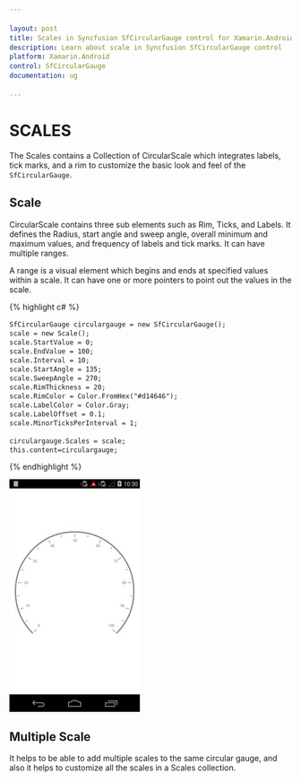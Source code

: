```yaml
---

layout: post
title: Scales in Syncfusion SfCircularGauge control for Xamarin.Android 
description: Learn about scale in Syncfusion SfCircularGauge control
platform: Xamarin.Android
control: SfCircularGauge
documentation: ug

---
```


# SCALES

The Scales contains a Collection of CircularScale which integrates labels, tick marks, and a rim to customize the basic look and feel of the `SfCircularGauge`.

## Scale

CircularScale contains three sub elements such as Rim, Ticks, and Labels. It defines the Radius, start angle and sweep angle, overall minimum and maximum values, and frequency of labels and tick marks. It can have multiple ranges. 

A range is a visual element which begins and ends at specified values within a scale. It can have one or more pointers to point out the values in the scale.


{% highlight c# %}

    SfCircularGauge circulargauge = new SfCircularGauge();
    scale = new Scale();
    scale.StartValue = 0;
    scale.EndValue = 100;
    scale.Interval = 10;
    scale.StartAngle = 135;
    scale.SweepAngle = 270;
    scale.RimThickness = 20;
    scale.RimColor = Color.FromHex("#d14646");
    scale.LabelColor = Color.Gray;
    scale.LabelOffset = 0.1;
    scale.MinorTicksPerInterval = 1;

    circulargauge.Scales = scale;
    this.content=circulargauge;

{% endhighlight %}

![](scales_images/scales_img1.png)

## Multiple Scale

It helps to be able to add multiple scales to the same circular gauge, and also it helps to customize all the scales in a Scales collection.

